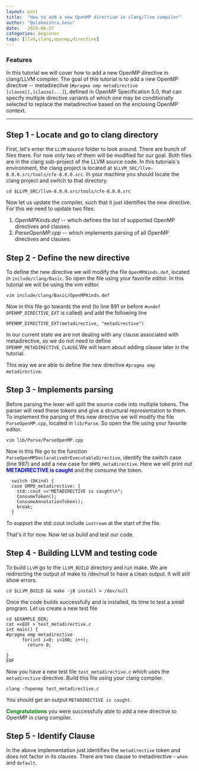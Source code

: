 ```yaml
---
layout: post
title:  "How to add a new OpenMP directive in clang/llvm compiler"
author: "@alokmishra.besu"
date:   2019-06-27
categories: beginner
tags: [llvm,clang,openmp,directive]
---
```

### Features

In this tutorial we will cover how to add a new OpenMP directive in clang/LLVM compiler. The goal of this tutorial is to add a new OpenMP directive -- metadirective (`#pragma omp metadirective [clause[[,]clause]...]`), defined in OpenMP Specification 5.0, that can specify multiple directive variants of which one may be conditionally selected to replace the metadirective based on the enclosing OpenMP context.

---

## Step 1 - Locate and go to clang directory
First, let's enter the `LLVM` source folder to look around. There are bunch of files there. For now only two of them will be modified for our goal. Both files are in the clang sub-project of the LLVM source code. In this tutorials's environment, the clang project is located at `$LLVM_SRC/llvm-8.0.0.src/tools/cfe-8.0.0.src`. In your machine you should locate the clang project and switch to that directory.
```.term1
cd $LLVM_SRC/llvm-8.0.0.src/tools/cfe-8.0.0.src
```

Now let us update the compiler, such that it just identifies the new directive. For this we need to update two files:
1. *OpenMPKinds.def* -- which defines the list of supported OpenMP directives and clauses.
2. *ParseOpenMP.cpp* -- which implements parsing of all OpenMP directives and clauses.

## Step 2 - Define the new directive
To define the new directive we will modify the file `OpenMPKinds.def`, located in `include/clang/Basic`. So open the file using your favorite editor. In this tutorial we will be using the vim editor.
```.term1
vim include/clang/Basic/OpenMPKinds.def
```

Now in this file go towards the end (to line 891 or before `#undef OPENMP_DIRECTIVE_EXT` is called) and add the following line
```
OPENMP_DIRECTIVE_EXT(metadirective, "metadirective")
```

In our current state we are not dealing with any clause associated with metadirective, so we do not need to define `OPENMP_METADIRECTIVE_CLAUSE`.We will learn about adding clause later in the tutorial.

This way we are able to define the new directive `#pragma omp metadirective`.

## Step 3 - Implements parsing
Before parsing the lexer will split the source code into multiple tokens. The parser will read these tokens and give a structural representation to them. To implement the parsing of this new directive we will modify the file `ParseOpenMP.cpp`, located in `lib/Parse`. So open the file using your favorite editor.
```.term1
vim lib/Parse/ParseOpenMP.cpp
```

Now in this file go to the function `ParseOpenMPDeclarativeOrExecutableDirective`, identify the switch case (line 997) and add a new case for `OMPD_metadirective`. Here we will print out <span style="color:blue">**METADIRECTIVE is caught**</span> and the consume the token.
```
  switch (DKind) {
  case OMPD_metadirective: {
    std::cout <<"METADIRECTIVE is caught\n";
    ConsumeToken();
    ConsumeAnnotationToken();
    break;
  }
```
To support the std::cout include `iostream` at the start of the file.

That's it for now. Now let us build and test our code.

## Step 4 - Building LLVM and testing code
To build `LLVM` go to the `LLVM_BUILD` directory and run make. We are redirecting the output of make to /dev/null to have a clean output. It will still show errors.

```.term1
cd $LLVM_BUILD && make -j8 install > /dev/null
```

Once the code builds successfully and is installed, its time to test a small program. Let us create a new test file

```.term1
cd $EXAMPLE_DIR;
cat <<EOF > test_metadirective.c
int main() {
#pragma omp metadirective
      for(int i=0; i<100; i++);
        return 0;
            
} 
EOF
```

Now you have a new test file `test_metadirective.c` which uses the `metadirective` directive. Build this file using your clang compiler.

```.term1
clang -fopenmp test_metadirective.c
```

You should get an output `METADIRECTIVE is caught`. 

<span style="color:green">**Congratulations**</span> you were successfully able to add a new directive to OpenMP in clang compiler.

## Step 5 - Identify Clause
In the above implementation just identifies the `metadirective` token and does not factor in its clauses.
There are two clause to metadirective - `when` and `default`.


